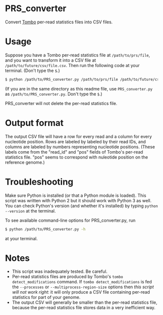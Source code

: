 # PRS_converter
Convert [Tombo](https://github.com/nanoporetech/tombo) per-read statistics files into CSV files.

# Usage
Suppose you have a Tombo per-read statistics file at `/path/to/prs/file`, and you want to transform it into a CSV file at `/path/to/future/csv/file.csv`. Then run the following code at your terminal. (Don't type the `$`.)
```bash
$ python /path/to/PRS_converter.py /path/to/prs/file /path/to/future/csv/file.csv
```
(If you are in the same directory as this readme file, use `PRS_converter.py` as `/path/to/PRS_converter.py`. Don't type the `$`.)

PRS_converter will not delete the per-read statistics file.

# Output format
The output CSV file will have a row for every read and a column for every nucleotide position. Rows are labeled by labeled by their read IDs, and columns are labeled by  numbers representing nucleotide positions. (These labels come from the "read_id" and "pos" fields of Tombo's per-read statistics file. "pos" seems to correspond with nuleotide position on the reference genome.)

# Troubleshooting
Make sure Python is installed (or that a Python module is loaded). This script was written with Python 2 but it should work with Python 3 as well. You can check Python's version (and whether it's installed) by typing `python --version` at the terminal.

To see available command-line options for PRS_converter.py, run
```bash
$ python /path/to/PRS_converter.py -h
```
at your terminal.

# Notes
* This script was inadequately tested. Be careful.
* Per-read statistics files are produced by Tombo's `tombo detect_modifications` command. If `tombo detect_modifications` is fed the `--processes` or `--multiprocess-region-size` options then *this script will not work right*: it will only produce a CSV file containing per-read statistics for part of your genome.
* The output CSV will generally be smaller than the per-read statistics file, because the per-read statistics file stores data in a very inefficient way.
